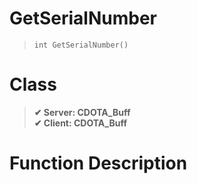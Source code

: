 # GetSerialNumber
> `int GetSerialNumber()`
# Class
> __✔ Server: CDOTA_Buff__  
> __✔ Client: CDOTA_Buff__  
# Function Description

